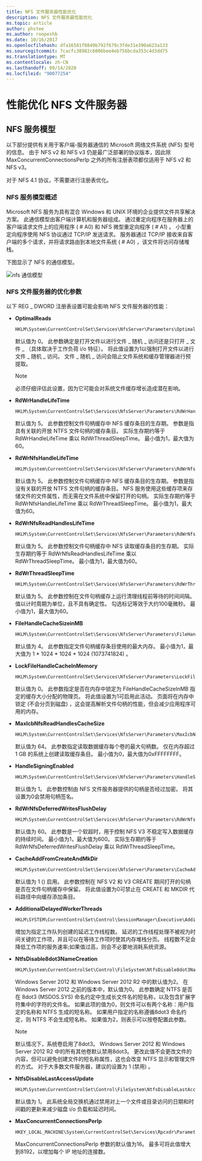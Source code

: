 ```yaml
---
title: NFS 文件服务器性能优化
description: NFS 文件服务器性能优化
ms.topic: article
author: phstee
ms.author: roopeshb
ms.date: 10/16/2017
ms.openlocfilehash: dfa16581f0849b792f679c3fde31e390a623a133
ms.sourcegitcommit: 7cacfc38982c6006bee4eb756bcda353c4d3dd75
ms.translationtype: MT
ms.contentlocale: zh-CN
ms.lasthandoff: 09/14/2020
ms.locfileid: "90077254"
---
```

# <a name="performance-tuning-nfs-file-servers"></a>性能优化 NFS 文件服务器

## <a name="services-for-nfs-model"></a><a href="" id="servicesnfs"></a>NFS 服务模型


以下部分提供有关用于客户端-服务器通信的 Microsoft 网络文件系统 (NFS) 型号的信息。 由于 NFS v2 和 NFS v3 仍是最广泛部署的协议版本，因此除 MaxConcurrentConnectionsPerIp 之外的所有注册表项都仅适用于 NFS v2 和 NFS v3。

对于 NFS 4.1 协议，不需要进行注册表优化。

### <a name="service-for-nfs-model-overview"></a>NFS 服务模型概述

Microsoft NFS 服务为具有混合 Windows 和 UNIX 环境的企业提供文件共享解决方案。 此通信模型由客户端计算机和服务器组成。 通过重定向程序在服务器上的客户端请求文件上的应用程序 ( # A0) 和 NFS 微型重定向程序 ( # A1) 。 小型重定向程序使用 NFS 协议通过 TCP/IP 发送请求。 服务器通过 TCP/IP 接收来自客户端的多个请求，并将请求路由到本地文件系统 ( # A0) ，该文件将访问存储堆栈。

下图显示了 NFS 的通信模型。

![nfs 通信模型](../../media/perftune-guide-nfs-model.png)

### <a name="tuning-parameters-for-nfs-file-servers"></a>NFS 文件服务器的优化参数

以下 REG \_ DWORD 注册表设置可能会影响 NFS 文件服务器的性能：

-   **OptimalReads**

    ```
    HKLM\System\CurrentControlSet\Services\NfsServer\Parameters\OptimalReads
    ```

    默认值为 0。 此参数确定是打开文件以进行文件 \_ 随机 \_ 访问还是只打开 \_ 文件 \_ （具体取决于工作负荷 i/o 特征）。 将此值设置为1以强制打开文件以进行文件 \_ 随机 \_ 访问。 文件 \_ 随机 \_ 访问会阻止文件系统和缓存管理器进行预提取。

    >[!NOTE]
    > 必须仔细评估此设置，因为它可能会对系统文件缓存增长造成潜在影响。


-   **RdWrHandleLifeTime**

    ```
    HKLM\System\CurrentControlSet\Services\NfsServer\Parameters\RdWrHandleLifeTime
    ```

    默认值为 5。 此参数控制文件句柄缓存中 NFS 缓存条目的生存期。 参数是指具有关联的开放 NTFS 文件句柄的缓存条目。 实际生存期约等于 RdWrHandleLifeTime 乘以 RdWrThreadSleepTime。 最小值为1，最大值为60。

-   **RdWrNfsHandleLifeTime**

    ```
    HKLM\System\CurrentControlSet\Services\NfsServer\Parameters\RdWrNfsHandleLifeTime
    ```

    默认值为 5。 此参数控制文件句柄缓存中 NFS 缓存条目的生存期。 参数是指没有关联的开放 NTFS 文件句柄的缓存条目。 NFS 服务使用这些缓存项来存储文件的文件属性，而无需在文件系统中保留打开的句柄。 实际生存期约等于 RdWrNfsHandleLifeTime 乘以 RdWrThreadSleepTime。 最小值为1，最大值为60。

-   **RdWrNfsReadHandlesLifeTime**

    ```
    HKLM\System\CurrentControlSet\Services\NfsServer\Parameters\RdWrNfsReadHandlesLifeTime
    ```

    默认值为 5。 此参数控制文件句柄缓存中 NFS 读取缓存条目的生存期。 实际生存期约等于 RdWrNfsReadHandlesLifeTime 乘以 RdWrThreadSleepTime。 最小值为1，最大值为60。

-   **RdWrThreadSleepTime**

    ```
    HKLM\System\CurrentControlSet\Services\NfsServer\Parameters\RdWrThreadSleepTime
    ```

    默认值为 5。 此参数控制在文件句柄缓存上运行清理线程前等待的时间间隔。 值以计时周期为单位，且不具有确定性。 勾选标记等效于大约100毫微秒。 最小值为1，最大值为60。

-   **FileHandleCacheSizeinMB**

    ```
    HKLM\System\CurrentControlSet\Services\NfsServer\Parameters\FileHandleCacheSizeinMB
    ```

    默认值为 4。 此参数指定文件句柄缓存条目使用的最大内存。 最小值为1，最大值为 1 \* 1024 \* 1024 \* 1024 (1073741824) 。

-   **LockFileHandleCacheInMemory**

    ```
    HKLM\System\CurrentControlSet\Services\NfsServer\Parameters\LockFileHandleCacheInMemory
    ```

    默认值为 0。 此参数指定是否在内存中锁定为 FileHandleCacheSizeInMB 指定的缓存大小分配的物理页。 将此值设置为1可启用此活动。 页面将在内存中锁定 (不会分页到磁盘) ，这会提高解析文件句柄的性能，但会减少应用程序可用的内存。

-   **MaxIcbNfsReadHandlesCacheSize**

    ```
    HKLM\System\CurrentControlSet\Services\NfsServer\Parameters\MaxIcbNfsReadHandlesCacheSize
    ```

    默认值为 64。 此参数指定读取数据缓存每个卷的最大句柄数。 仅在内存超过 1 GB 的系统上创建读取缓存条目。 最小值为0，最大值为0xFFFFFFFF。

-   **HandleSigningEnabled**

    ```
    HKLM\System\CurrentControlSet\Services\NfsServer\Parameters\HandleSigningEnabled
    ```

    默认值为 1。 此参数控制由 NFS 文件服务器提供的句柄是否经过加密。 将其设置为0会禁用句柄签名。

-   **RdWrNfsDeferredWritesFlushDelay**

    ```
    HKLM\System\CurrentControlSet\Services\NfsServer\Parameters\RdWrNfsDeferredWritesFlushDelay
    ```

    默认值为 60。 此参数是一个软超时，用于控制 NFS V3 不稳定写入数据缓存的持续时间。 最小值为1，最大值为600。 实际生存期约等于 RdWrNfsDeferredWritesFlushDelay 乘以 RdWrThreadSleepTime。

-   **CacheAddFromCreateAndMkDir**

    ```
    HKLM\System\CurrentControlSet\Services\NfsServer\Parameters\CacheAddFromCreateAndMkDir
    ```

    默认值为 1 () 启用。 此参数控制在 NFS V2 和 V3 CREATE 期间打开的句柄是否在文件句柄缓存中保留。 将此值设置为0可禁止在 CREATE 和 MKDIR 代码路径中向缓存添加条目。

-   **AdditionalDelayedWorkerThreads**

    ```
    HKLM\SYSTEM\CurrentControlSet\Control\SessionManager\Executive\AdditionalDelayedWorkerThreads
    ```

    增加为指定工作队列创建的延迟工作线程数。 延迟的工作线程处理不被视为时间关键的工作项，并且可以在等待工作项时使其内存堆栈分页。 线程数不足会降低工作项的服务速率;如果值过高，则会不必要地消耗系统资源。

-   **NtfsDisable8dot3NameCreation**

    ```
    HKLM\System\CurrentControlSet\Control\FileSystem\NtfsDisable8dot3NameCreation
    ```

    Windows Server 2012 和 Windows Server 2012 R2 中的默认值为2。 在 Windows Server 2012 之前的版本中，默认值为0。 此参数确定 NTFS 是否在 8dot3 (MSDOS.SYS) 命名约定中生成长文件名的短名称，以及包含扩展字符集中的字符的文件名。 如果此项的值为0，则文件可以有两个名称：用户指定的名称和 NTFS 生成的短名称。 如果用户指定的名称遵循8dot3 命名约定，则 NTFS 不会生成短名称。 如果值为2，则表示可以按卷配置此参数。

    >[!NOTE]
    > 默认情况下，系统卷启用了8dot3。 Windows Server 2012 和 Windows Server 2012 R2 中的所有其他卷默认禁用8dot3。 更改此值不会更改文件的内容，但可以避免创建文件的短名称属性，这也会改变 NTFS 显示和管理文件的方式。 对于大多数文件服务器，建议的设置为 1 (禁用) 。


-   **NtfsDisableLastAccessUpdate**

    ```
    HKLM\System\CurrentControlSet\Control\FileSystem\NtfsDisableLastAccessUpdate
    ```

    默认值为 1。 此系统全局交换机通过禁用对上一个文件或目录访问的日期和时间戳的更新来减少磁盘 i/o 负载和延迟时间。

-   **MaxConcurrentConnectionsPerIp**

    ```
    HKEY_LOCAL_MACHINE\System\CurrentControlSet\Services\Rpcxdr\Parameters\MaxConcurrentConnectionsPerIp
    ```

    MaxConcurrentConnectionsPerIp 参数的默认值为16。 最多可将此值增大到8192，以增加每个 IP 地址的连接数。
